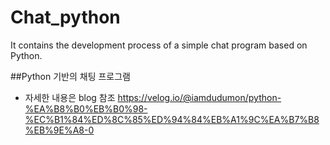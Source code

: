 # Chat_python
It contains the development process of a simple chat program based on Python.

##Python 기반의 채팅 프로그램
- 자세한 내용은 blog 참조
https://velog.io/@iamdudumon/python-%EA%B8%B0%EB%B0%98-%EC%B1%84%ED%8C%85%ED%94%84%EB%A1%9C%EA%B7%B8%EB%9E%A8-0
